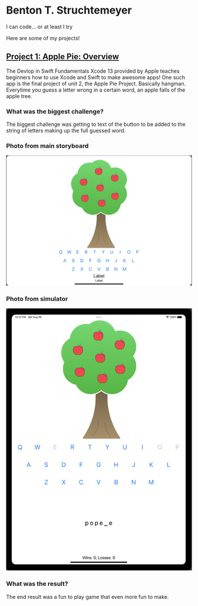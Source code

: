 # **Benton T. Struchtemeyer**

I can code... or at least I try

Here are some of my projects!

## **[Project 1: Apple Pie: Overview](https://github.com/swiftlyBenton/Apple-Pie-Project)**

The Devlop in Swift Fundamentals Xcode 13 provided by Apple teaches beginners how to use Xcode and Swift to make awesome apps!
One such app is the final project of unit 2, the Apple Pie Project. Basically hangman. Everytime you guess a letter wrong in a certain word, an apple falls of the apple tree. 

### **What was the biggest challenge?**

The biggest challenge was getting to text of the button to be added to the string of letters making up the full guessed word. 


### Photo from main storyboard

![](/Images/Photo%20From%20Main%20Storyboard%202022-08-20%20at%2011.58.57%20AM.png)


### Photo from simulator

![](/Images/Photo%20From%20Simulator%202022-08-20%20at%2012.01.23%20PM.png)


### **What was the result?**

The end result was a fun to play game that even more fun to make.
